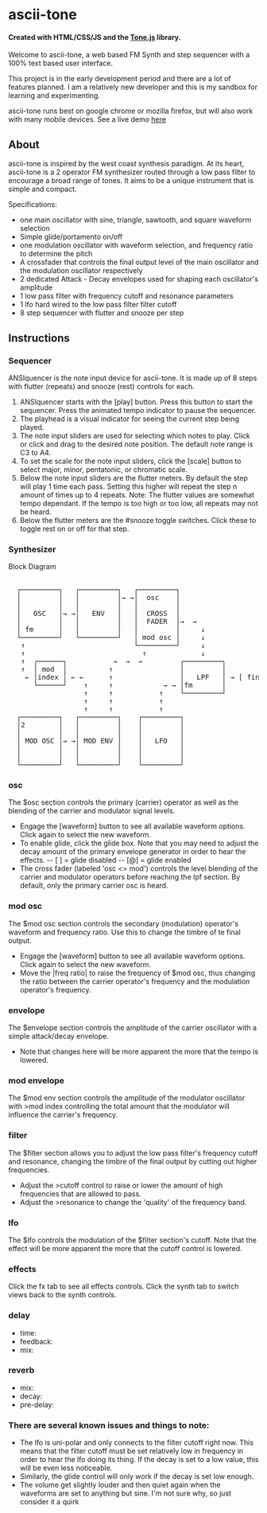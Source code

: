 # ascii-tone

#### Created with HTML/CSS/JS and the [Tone.js](https://github.com/Tonejs/Tone.js) library.

Welcome to ascii-tone, a web based FM Synth and step sequencer with a 100% text based user interface.

This project is in the early development period and there are a lot of features planned. I am a relatively new developer and this is my sandbox for learning and experimenting.

ascii-tone runs best on google chrome or mozilla firefox, but will also work with many mobile devices.
See a live demo [here](www.echocoast.net/asciitone/index.html)

## About

ascii-tone is inspired by the west coast synthesis paradigm. At its heart, ascii-tone is a 2 operator FM synthesizer routed through a low pass filter to encourage a broad range of tones. It aims to be a unique instrument that is simple and compact.

Specifications:

-   one main oscillator with sine, triangle, sawtooth, and square waveform selection
-   Simple glide/portamento on/off
-   one modulation oscillator with waveform selection, and frequency ratio to determine the pitch
-   A crossfader that controls the final output level of the main oscillator and the modulation oscillator respectively
-   2 dedicated Attack - Decay envelopes used for shaping each oscillator's amplitude
-   1 low pass filter with frequency cutoff and resonance parameters
-   1 lfo hard wired to the low pass filter filter cutoff
-   8 step sequencer with flutter and snooze per step

## Instructions

### Sequencer

ANSIquencer is the note input device for ascii-tone. It is made up of 8 steps with flutter (repeats) and snooze (rest) controls for each.

1. ANSIquencer starts with the [play] button. Press this button to start the sequencer. Press the animated tempo indicator to pause the sequencer.
2. The playhead is a visual indicator for seeing the current step being played.
3. The note input sliders are used for selecting which notes to play. Click or click and drag to the desired note position. The default note range is C3 to A4.
4. To set the scale for the note input sliders, click the [scale] button to select major, minor, pentatonic, or chromatic scale.
5. Below the note input sliders are the flutter meters. By default the step will play 1 time each pass. Setting this higher will repeat the step n amount of times up to 4 repeats. Note: The flutter values are somewhat tempo dependant. If the tempo is too high or too low, all repeats may not be heard.
6. Below the flutter meters are the #snooze toggle switches. Click these to toggle rest on or off for that step.

### Synthesizer

Block Diagram

<pre>
         
  ┌─────────┐   ┌─────────┐   ┌─────────┐             
  │         │   │         │→ →│  osc    │             
  │         │   │         │   │         │             
  │   OSC   │→ →│   ENV   │   │  CROSS  │               
  │         │   │         │   │  FADER  │→  →            
  │ fm      │   │         │   │         │     ↓     
  └─────────┘   └─────────┘   │ mod osc │     ↓     
   ↑                          └─────────┘     ↓
   ↑                            ↑             ↓
   ↑  ┌──────┐           →  →  →         ┌─────────┐     
   ↑  │ mod  │          ↑                │         │
    ← │index │ ← ←      ↑                │   LPF   │ → [ final output ] 
      └──────┘    ↑     ↑            → → │fm       │ 
                  ↑     ↑           ↑    └─────────┘      
                  ↑     ↑           ↑          
                  ↑     ↑           ↑           
  ┌─────────┐   ┌─────────┐    ┌─────────┐       
  │2        │   │         │    │         │      
  │         │   │         │    │         │            
  │ MOD OSC │→ →│ MOD ENV │    │   LFO   │            
  │         │   │         │    │         │           
  │         │   │         │    │         │            
  └─────────┘   └─────────┘    └─────────┘       
</pre>

### osc

The $osc section controls the primary (carrier) operator as well as the blending of the carrier and modulator signal levels.

-   Engage the [waveform] button to see all available waveform options. Click again to select the new waveform.
-   To enable glide, click the glide box. Note that you may need to adjust the decay amount of the primary envelope generator in order to hear the effects.
    -- [ ] = glide disabled
    -- [@] = glide enabled
-   The cross fader (labeled 'osc <> mod') controls the level blending of the carrier and modulator operators before reaching the lpf section. By default, only the primary carrier osc is heard.

### mod osc

The $mod osc section controls the secondary (modulation) operator's waveform and frequency ratio. Use this to change the timbre of te final output.

-   Engage the [waveform] button to see all available waveform options. Click again to select the new waveform.
-   Move the |freq ratio| to raise the frequency of $mod osc, thus changing the ratio between the carrier operator's frequency and the modulation operator's frequency.

### envelope

The $envelope section controls the amplitude of the carrier oscillator with a simple attack/decay envelope.

-   Note that changes here will be more apparent the more that the tempo is lowered.

### mod envelope

The $mod env section controls the amplitude of the modulator oscillator with >mod index controlling the total amount that the modulator will influence the carrier's frequency.

### filter

The $filter section allows you to adjust the low pass filter's frequency cutoff and resonance, changing the timbre of the final output by cutting out higher frequencies.

-   Adjust the >cutoff control to raise or lower the amount of high frequencies that are allowed to pass.
-   Adjust the >resonance to change the 'quality' of the frequency band.

### lfo

The $lfo controls the modulation of the $filter section's cutoff. Note that the effect will be more apparent the more that the cutoff control is lowered.

### effects

Click the fx tab to see all effects controls. Click the synth tab to switch views back to the synth controls.

### delay

-   time:
-   feedback:
-   mix:

### reverb

-   mix:
-   decay:
-   pre-delay:

### There are several known issues and things to note:

-   The lfo is uni-polar and only connects to the filter cutoff right now. This means that the filter cutoff must be set relatively low in frequency in order to hear the lfo doing its thing. If the decay is set to a low value, this will be even less noticeable.
-   Similarly, the glide control will only work if the decay is set low enough.
-   The volume get slightly louder and then quiet again when the waveforms are set to anything but sine. I'm not sure why, so just consider it a quirk
